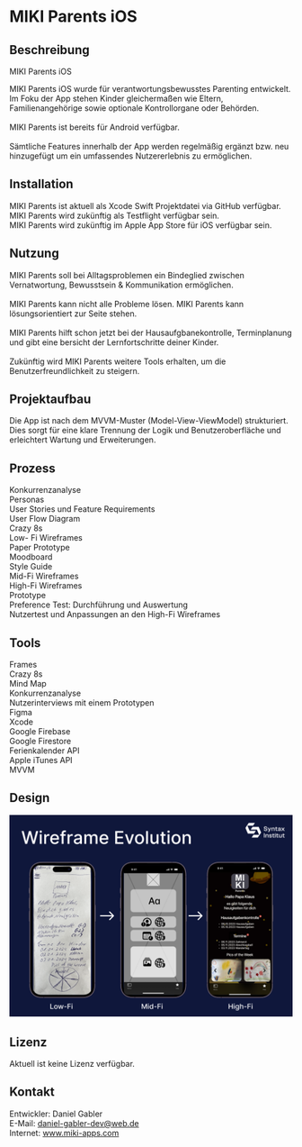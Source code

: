 # MIKI Parents iOS


## Beschreibung

MIKI Parents iOS

MIKI Parents iOS wurde für verantwortungsbewusstes Parenting entwickelt.
<br>
Im Foku der App stehen Kinder gleichermaßen wie Eltern, Familienangehörige sowie optionale Kontrollorgane oder Behörden.
<br>
<br>
MIKI Parents ist bereits für Android verfügbar.
<br>
<br>
Sämtliche Features innerhalb der App werden regelmäßig ergänzt bzw. neu hinzugefügt um ein umfassendes Nutzererlebnis zu ermöglichen.


## Installation

MIKI Parents ist aktuell als Xcode Swift Projektdatei via GitHub verfügbar.
<br>
MIKI Parents wird zukünftig als Testflight verfügbar sein.
<br>
MIKI Parents wird zukünftig im Apple App Store für iOS verfügbar sein.


## Nutzung

MIKI Parents soll bei Alltagsproblemen ein Bindeglied zwischen Vernatwortung, Bewusstsein & Kommunikation ermöglichen.
<br>
<br>
MIKI Parents kann nicht alle Probleme lösen.
MIKI Parents kann lösungsorientiert zur Seite stehen.
<br>
<br>
MIKI Parents hilft schon jetzt bei der Hausaufgbanekontrolle, Terminplanung und gibt eine bersicht der Lernfortschritte deiner Kinder.
<br>
<br>
Zukünftig wird MIKI Parents weitere Tools erhalten, um die Benutzerfreundlichkeit zu steigern.


## Projektaufbau

Die App ist nach dem MVVM-Muster (Model-View-ViewModel) strukturiert.
Dies sorgt für eine klare Trennung der Logik und Benutzeroberfläche und erleichtert Wartung und Erweiterungen. 


## Prozess

Konkurrenzanalyse
<br>
Personas
<br>
User Stories und Feature Requirements
<br>
User Flow Diagram
<br>
Crazy 8s
<br>
Low- Fi Wireframes
<br>
Paper Prototype
<br>
Moodboard
<br>
Style Guide
<br>
Mid-Fi Wireframes
<br>
High-Fi Wireframes
<br>
Prototype
<br>
Preference Test: Durchführung und Auswertung
<br>
Nutzertest und Anpassungen an den High-Fi Wireframes


## Tools

Frames
<br>
Crazy 8s
<br>
Mind Map
<br>
Konkurrenzanalyse
<br>
Nutzerinterviews mit einem Prototypen
<br>
Figma
<br>
Xcode
<br>
Google Firebase
<br>
Google Firestore
<br>
Ferienkalender API
<br>
Apple iTunes API
<br>
MVVM


## Design
![Evolution Wireframes](wireframe-evolution.png)


## Lizenz
Aktuell ist keine Lizenz verfügbar.


## Kontakt

Entwickler: Daniel Gabler
<br>
E-Mail: daniel-gabler-dev@web.de
<br>
Internet: www.miki-apps.com






